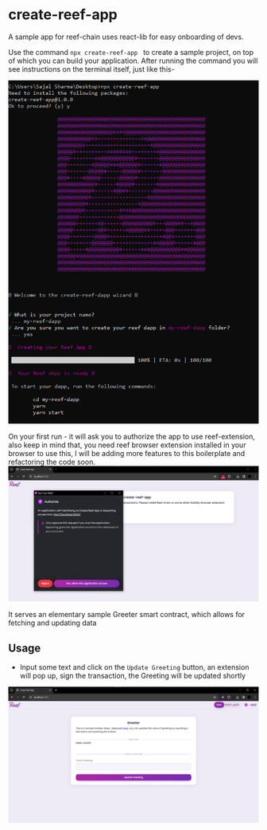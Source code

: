 # create-reef-app
A sample app for reef-chain uses react-lib for easy onboarding of devs.

Use the command ``` npx create-reef-app  ``` to create a sample project, on top of which you can build your application. 
After running the command you will see instructions on the terminal itself, just like this-

<img width="579" alt="new-reef-app-img" src="/bin/new-reef-app-1.png">


On your first run - it will ask you to authorize the app to use reef-extension, also keep in mind that, you need reef browser extension installed in your browser to use this, I will be adding more features to this boilerplate and refactoring the code soon.
<img width="1147" alt="reef-auth-img" src="/bin/reef-auth-2.png">

It serves an elementary sample Greeter smart contract, which allows for fetching and updating data 
## Usage 
- Input some text and click on the `Update Greeting` button, an extension will pop up, sign the transaction, the Greeting will be updated shortly

<img width="1147" alt="reef-app--img" src="/bin/reef-app-3.png">
